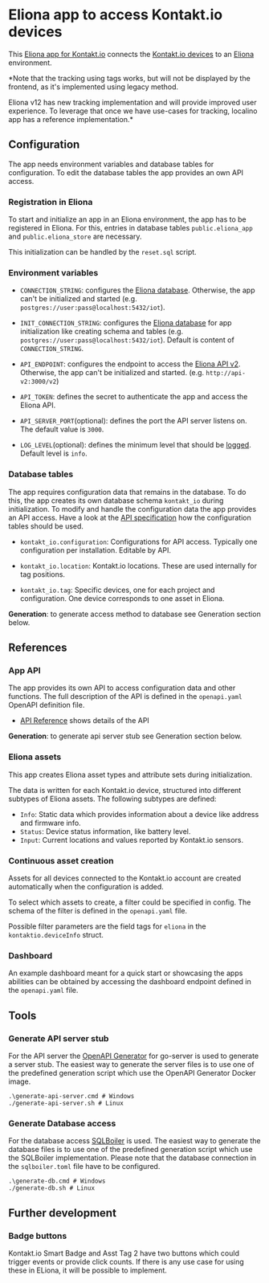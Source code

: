 # Eliona app to access Kontakt.io devices

This [Eliona app for Kontakt.io](https://github.com/eliona-smart-building-assistant/kontakt-io-app) connects the [Kontakt.io devices](https://kontakt.io/) to an [Eliona](https://www.eliona.io/) environment.

*Note that the tracking using tags works, but will not be displayed by the frontend, as it's implemented using legacy method.

Eliona v12 has new tracking implementation and will provide improved user experience. To leverage that once we have use-cases for tracking, localino app has a reference implementation.*

## Configuration

The app needs environment variables and database tables for configuration. To edit the database tables the app provides an own API access.

### Registration in Eliona ###

To start and initialize an app in an Eliona environment, the app has to be registered in Eliona. For this, entries in database tables `public.eliona_app` and `public.eliona_store` are necessary.

This initialization can be handled by the `reset.sql` script.


### Environment variables

- `CONNECTION_STRING`: configures the [Eliona database](https://github.com/eliona-smart-building-assistant/go-eliona/tree/main/db). Otherwise, the app can't be initialized and started (e.g. `postgres://user:pass@localhost:5432/iot`).

- `INIT_CONNECTION_STRING`: configures the [Eliona database](https://github.com/eliona-smart-building-assistant/go-eliona/tree/main/db) for app initialization like creating schema and tables (e.g. `postgres://user:pass@localhost:5432/iot`). Default is content of `CONNECTION_STRING`.

- `API_ENDPOINT`:  configures the endpoint to access the [Eliona API v2](https://github.com/eliona-smart-building-assistant/eliona-api). Otherwise, the app can't be initialized and started. (e.g. `http://api-v2:3000/v2`)

- `API_TOKEN`: defines the secret to authenticate the app and access the Eliona API.

- `API_SERVER_PORT`(optional): defines the port the API server listens on. The default value is `3000`.

- `LOG_LEVEL`(optional): defines the minimum level that should be [logged](https://github.com/eliona-smart-building-assistant/go-utils/blob/main/log/README.md). Default level is `info`.

### Database tables ###

The app requires configuration data that remains in the database. To do this, the app creates its own database schema `kontakt_io` during initialization. To modify and handle the configuration data the app provides an API access. Have a look at the [API specification](https://eliona-smart-building-assistant.github.io/open-api-docs/?https://raw.githubusercontent.com/eliona-smart-building-assistant/kontakt-io-app/develop/openapi.yaml) how the configuration tables should be used.

- `kontakt_io.configuration`: Configurations for API access. Typically one configuration per installation. Editable by API.

- `kontakt_io.location`: Kontakt.io locations. These are used internally for tag positions.

- `kontakt_io.tag`: Specific devices, one for each project and configuration. One device corresponds to one asset in Eliona.

**Generation**: to generate access method to database see Generation section below.


## References

### App API ###

The app provides its own API to access configuration data and other functions. The full description of the API is defined in the `openapi.yaml` OpenAPI definition file.

- [API Reference](https://eliona-smart-building-assistant.github.io/open-api-docs/?https://raw.githubusercontent.com/eliona-smart-building-assistant/app-template/develop/openapi.yaml) shows details of the API

**Generation**: to generate api server stub see Generation section below.


### Eliona assets ###

This app creates Eliona asset types and attribute sets during initialization.

The data is written for each Kontakt.io device, structured into different subtypes of Eliona assets. The following subtypes are defined:

- `Info`: Static data which provides information about a device like address and firmware info.
- `Status`: Device status information, like battery level.
- `Input`: Current locations and values reported by Kontakt.io sensors.

### Continuous asset creation ###

Assets for all devices connected to the Kontakt.io account are created automatically when the configuration is added.

To select which assets to create, a filter could be specified in config. The schema of the filter is defined in the `openapi.yaml` file.

Possible filter parameters are the field tags for `eliona` in the `kontaktio.deviceInfo` struct.

### Dashboard ###

An example dashboard meant for a quick start or showcasing the apps abilities can be obtained by accessing the dashboard endpoint defined in the `openapi.yaml` file.

## Tools

### Generate API server stub ###

For the API server the [OpenAPI Generator](https://openapi-generator.tech/docs/generators/openapi-yaml) for go-server is used to generate a server stub. The easiest way to generate the server files is to use one of the predefined generation script which use the OpenAPI Generator Docker image.

```
.\generate-api-server.cmd # Windows
./generate-api-server.sh # Linux
```

### Generate Database access ###

For the database access [SQLBoiler](https://github.com/volatiletech/sqlboiler) is used. The easiest way to generate the database files is to use one of the predefined generation script which use the SQLBoiler implementation. Please note that the database connection in the `sqlboiler.toml` file have to be configured.

```
.\generate-db.cmd # Windows
./generate-db.sh # Linux
```

## Further development

### Badge buttons ###

Kontakt.io Smart Badge and Asst Tag 2 have two buttons which could trigger events or provide click counts. If there is any use case for using these in ELiona, it will be possible to implement.
